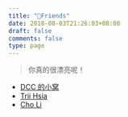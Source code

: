 ```yaml
---
title: "🔗Friends"
date: 2018-08-03T21:26:03+08:00
draft: false
comments: false
type: page
---
```


> 你真的很漂亮呢！

- [DCC 的小窝](https://dcc.cat "DCC 的小窝")
- [Trii Hsia](https://yumoe.com/ "Trii Hsia")
- [Cho Li](https://neverending.me/)
